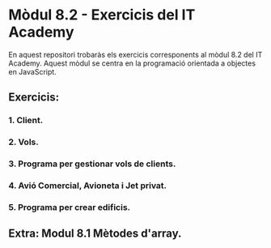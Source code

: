 # Mòdul 8.2 - Exercicis del IT Academy

En aquest repositori trobaràs els exercicis corresponents al mòdul 8.2 del IT Academy. Aquest mòdul se centra en la programació orientada a objectes en JavaScript.

## Exercicis:

### 1. Client.

### 2. Vols.

### 3. Programa per gestionar vols de clients.

### 4. Avió Comercial, Avioneta i Jet privat.

### 5. Programa per crear edificis.

## Extra: Modul 8.1 Mètodes d'array.

